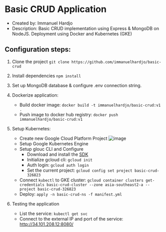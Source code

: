 # Basic CRUD Application
 
- Created by: Immanuel Hardjo
- Description: Basic CRUD implementation using Express & MongoDB on NodeJS. Deployment using Docker and Kubernetes (GKE)
 
## Configuration steps:
1. Clone the project
```git clone https://github.com/immanuelhardjo/basic-crud```

2. Install dependencies
```npm install```

3. Set up MongoDB database & configure .env connection string. 

4. Dockerize application:

    - Build docker image: ```docker build -t immanuelhardjo/basic-crud:v1 . ```
    - Push image to docker hub registry: ``` docker push immanuelhardjo/basic-crud:v1 ```
    
5. Setup Kubernetes:
    - Create new Google Cloud Platform Project 
    ![image](https://user-images.githubusercontent.com/31676311/134446482-3a978456-cc50-4f07-a68b-21513da58768.png)
    - Setup Google Kubernetes Engine
    - Setup glouc CLI and Configure
      - Download and install the [SDK](https://cloud.google.com/sdk/docs/install)
      - Initialize gcloud cli: ```gcloud init```
      - Auth login: ```gcloud auth login```
      - Set the current project: ```gcloud config set project basic-crud-326823```
    - Connect ```kubectl``` to GKE cluster: ```gcloud container clusters get-credentials basic-crud-cluster --zone asia-southeast2-a --project basic-crud-326823```
    - Deploy: ```apply -n basic-crud-ns -f manifest.yml```

6. Testing the application
   - List the service: ```kubectl get svc```
   - Connect to the external IP and port of the service: http://34.101.208.12:8080/
